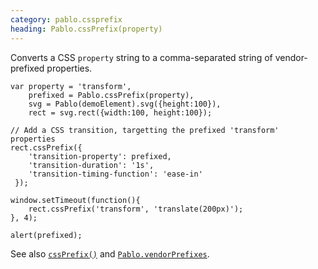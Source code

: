```yaml
--- 
category: pablo.cssprefix
heading: Pablo.cssPrefix(property)
---
```


Converts a CSS `property` string to a comma-separated string of vendor-prefixed properties.

    var property = 'transform',
        prefixed = Pablo.cssPrefix(property),
        svg = Pablo(demoElement).svg({height:100}),
        rect = svg.rect({width:100, height:100});

    // Add a CSS transition, targetting the prefixed 'transform' properties
    rect.cssPrefix({
        'transition-property': prefixed,
        'transition-duration': '1s',
        'transition-timing-function': 'ease-in'
     });

    window.setTimeout(function(){
        rect.cssPrefix('transform', 'translate(200px)');
    }, 4);

    alert(prefixed);


See also [`cssPrefix()`](/api/cssPrefix/) and [`Pablo.vendorPrefixes`](/api/Pablo.vendorPrefixes/).